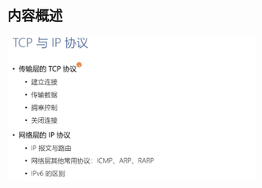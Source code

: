 # 内容概述

<img src="images/截屏2021-02-01 下午6.13.20.png" alt="截屏2021-02-01 下午6.13.20" style="zoom:50%;" />